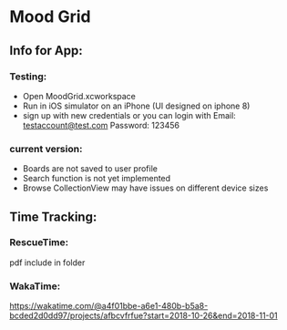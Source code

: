 # Mood Grid

## Info for App:

### Testing:
- Open MoodGrid.xcworkspace
- Run in iOS simulator on an iPhone (UI designed on iphone 8)
- sign up with new credentials or you can login with Email: testaccount@test.com Password: 123456

### current version:
- Boards are not saved to user profile
- Search function is not yet implemented
- Browse CollectionView may have issues on different device sizes

## Time Tracking:

### RescueTime:
pdf include in folder

### WakaTime:
https://wakatime.com/@a4f01bbe-a6e1-480b-b5a8-bcded2d0dd97/projects/afbcvfrfue?start=2018-10-26&end=2018-11-01

